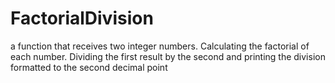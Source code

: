 # FactorialDivision
a function that receives two integer numbers. Calculating the factorial of each number. Dividing the first result by the second and printing the division formatted to the second decimal point
